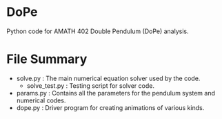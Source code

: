 # DoPe
Python code for AMATH 402 Double Pendulum (DoPe) analysis.

# File Summary
- solve.py : The main numerical equation solver used by the code.
  - solve_test.py : Testing script for solver code.
- params.py : Contains all the parameters for the pendulum system and numerical codes.
- dope.py : Driver program for creating animations of various kinds.